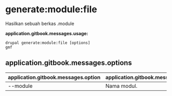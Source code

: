 # generate:module:file
Hasilkan sebuah berkas .module

**application.gitbook.messages.usage:**
```
drupal generate:module:file [options]
gmf
```

## application.gitbook.messages.options
application.gitbook.messages.option | application.gitbook.messages.details
-------|-------------
--module | Nama modul.
